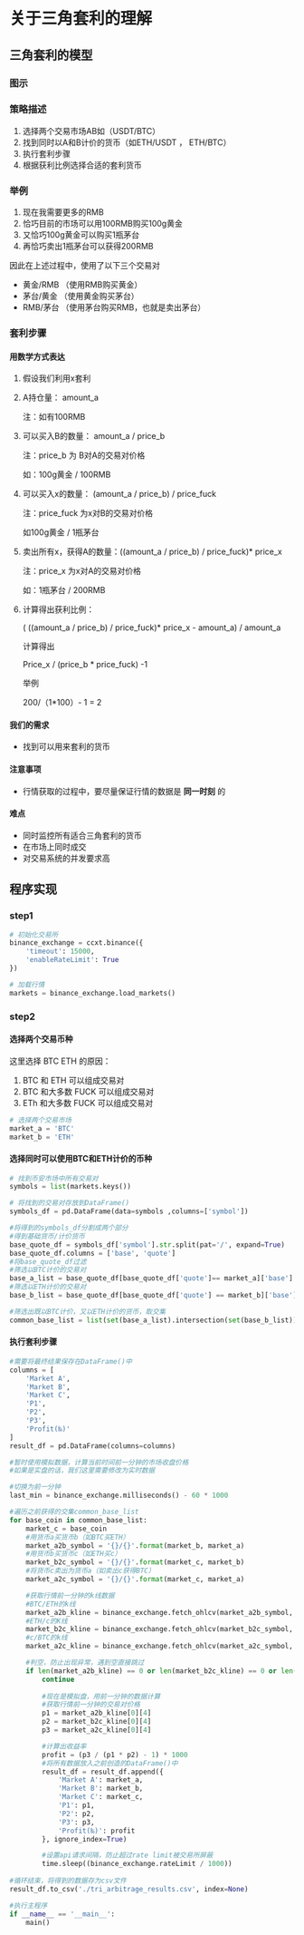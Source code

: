 # 关于三角套利的理解

## 三角套利的模型

### 图示

### 策略描述

1. 选择两个交易市场AB如（USDT/BTC）
2. 找到同时以A和B计价的货币（如ETH/USDT ， ETH/BTC）
3. 执行套利步骤
4. 根据获利比例选择合适的套利货币

### 举例

1. 现在我需要更多的RMB
2. 恰巧目前的市场可以用100RMB购买100g黄金
3. 又恰巧100g黄金可以购买1瓶茅台
4. 再恰巧卖出1瓶茅台可以获得200RMB

因此在上述过程中，使用了以下三个交易对

- 黄金/RMB （使用RMB购买黄金）
- 茅台/黄金 （使用黄金购买茅台）
-  RMB/茅台 （使用茅台购买RMB，也就是卖出茅台）

### 套利步骤

#### 用数学方式表达

1. 假设我们利用x套利

2. A持仓量： amount_a

   注：如有100RMB

3. 可以买入B的数量： amount_a / price_b

   注：price_b 为 B对A的交易对价格

   如：100g黄金 / 100RMB

4. 可以买入x的数量： (amount_a / price_b) / price_fuck

   注：price_fuck 为x对B的交易对价格

   如100g黄金 / 1瓶茅台

5. 卖出所有x，获得A的数量：((amount_a / price_b) / price_fuck)* price_x

   注：price_x 为x对A的交易对价格

   如：1瓶茅台 / 200RMB

6. 计算得出获利比例：

   ( ((amount_a / price_b) / price_fuck)* price_x - amount_a) / amount_a

   计算得出

   Price_x / (price_b * price_fuck) -1

   举例

   200/（1*100）- 1 =  2

#### 我们的需求

- 找到可以用来套利的货币

#### 注意事项

- 行情获取的过程中，要尽量保证行情的数据是 <b>同一时刻</b> 的

#### 难点

- 同时监控所有适合三角套利的货币
- 在市场上同时成交
- 对交易系统的并发要求高

## 程序实现

### step1

```python
# 初始化交易所
binance_exchange = ccxt.binance({
    'timeout': 15000,
    'enableRateLimit': True
})

# 加载行情
markets = binance_exchange.load_markets()
```

### step2

#### 选择两个交易币种

这里选择 BTC ETH 的原因：

1. BTC 和 ETH 可以组成交易对
2. BTC 和大多数 FUCK 可以组成交易对
3. ETh 和大多数 FUCK 可以组成交易对

```python
# 选择两个交易市场
market_a = 'BTC'
market_b = 'ETH'
```

#### 选择同时可以使用BTC和ETH计价的币种

```python
# 找到币安市场中所有交易对
symbols = list(markets.keys())

# 将找到的交易对存放到DataFrame()
symbols_df = pd.DataFrame(data=symbols ,columns=['symbol'])

#将得到的symbols_df分割成两个部分
#得到基础货币/计价货币
base_quote_df = symbols_df['symbol'].str.split(pat='/', expand=True)
base_quote_df.columns = ['base', 'quote']
#将base_quote_df过滤
#筛选以BTC计价的交易对
base_a_list = base_quote_df[base_quote_df['quote']== market_a]['base'].values.tolist()
#筛选以ETH计价的交易对
base_b_list = base_quote_df[base_quote_df['quote'] == market_b]['base'].values.tolist()

#筛选出既以BTC计价，又以ETH计价的货币，取交集
common_base_list = list(set(base_a_list).intersection(set(base_b_list)))
```

#### 执行套利步骤

```python
#需要将最终结果保存在DataFrame()中
columns = [
    'Market A',
    'Market B',
    'Market C',
    'P1',
    'P2',
    'P3',
    'Profit(‰)'
]
result_df = pd.DataFrame(columns=columns)

#暂时使用模拟数据，计算当前时间前一分钟的市场收盘价格
#如果是实盘的话，我们这里需要修改为实时数据

#切换为前一分钟
last_min = binance_exchange.milliseconds() - 60 * 1000

#遍历之前获得的交集common_base_list
for base_coin in common_base_list:
    market_c = base_coin
    #用货币a买货币b（如BTC买ETH）
    market_a2b_symbol = '{}/{}'.format(market_b, market_a)
    #用货币b买货币c（如ETH买c）
    market_b2c_symbol = '{}/{}'.format(market_c, market_b)
    #将货币c卖出为货币a（如卖出c获得BTC）
    market_a2c_symbol = '{}/{}'.format(market_c, market_a)

    #获取行情前一分钟的k线数据
    #BTC/ETH的k线
    market_a2b_kline = binance_exchange.fetch_ohlcv(market_a2b_symbol, since=last_min, limit=1, timeframe='1m')
    #ETH/c的K线
    market_b2c_kline = binance_exchange.fetch_ohlcv(market_b2c_symbol, since=last_min, limit=1, timeframe='1m')
    #c/BTC的k线
    market_a2c_kline = binance_exchange.fetch_ohlcv(market_a2c_symbol, since=last_min, limit=1, timeframe='1m')

    #判空，防止出现异常，遇到空直接跳过
    if len(market_a2b_kline) == 0 or len(market_b2c_kline) == 0 or len(market_a2c_kline) == 0 :
        continue
		
        #现在是模拟盘，用前一分钟的数据计算
        #获取行情前一分钟的交易对价格
        p1 = market_a2b_kline[0][4]
        p2 = market_b2c_kline[0][4]
        p3 = market_a2c_kline[0][4]

        #计算出收益率
        profit = (p3 / (p1 * p2) - 1) * 1000
		#将所有数据放入之前创造的DataFrame()中
        result_df = result_df.append({
            'Market A': market_a,
            'Market B': market_b,
            'Market C': market_c,
            'P1': p1,
            'P2': p2,
            'P3': p3,
            'Profit(‰)': profit
        }, ignore_index=True)

        #设置api请求间隔，防止超过rate limit被交易所屏蔽
        time.sleep((binance_exchange.rateLimit / 1000))
        
#循环结束，将得到的数据存为csv文件
result_df.to_csv('./tri_arbitrage_results.csv', index=None)

#执行主程序
if __name__ == '__main__':
    main()
```



